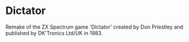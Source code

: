 # Dictator
Remake of the ZX Spectrum game 'Dictator' created by Don Priestley and published by DK'Tronics Ltd/UK in 1983.
